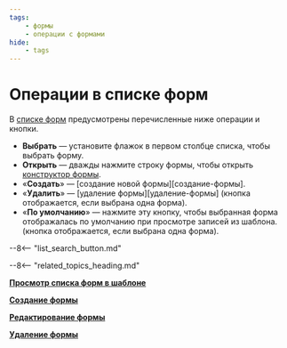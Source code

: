 ```yaml
---
tags:
    - формы
    - операции с формами
hide:
    - tags
---
```


# Операции в списке форм

В [списке форм](form_list_view.md) предусмотрены перечисленные ниже операции и кнопки.

* **Выбрать** — установите флажок в первом столбце списка, чтобы выбрать форму.
* **Открыть** — дважды нажмите строку формы, чтобы открыть [конструктор формы](form_designer.md).
* «**Создать**» — [создание новой формы][создание-формы].
* «**Удалить**» — [удаление формы][удаление-формы] (кнопка отображается, если выбрана одна форма).
* «**По умолчанию**» — нажмите эту кнопку, чтобы выбранная форма отображалась по умолчанию при просмотре записей из шаблона. (кнопка отображается, если выбрана одна форма).

--8<-- "list_search_button.md"

--8<-- "related_topics_heading.md"

**[Просмотр списка форм в шаблоне](form_list_view.md)**

**[Создание формы](form_creation.md)**

**[Редактирование формы](form_designer.md)**

**[Удаление формы](form_deletion.md)**
